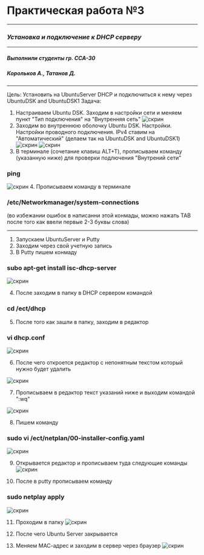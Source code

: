 # Практическая работа №3
____
### *Установка и подключение к DHCP серверу*
---
##### Выполнили студенты гр. ССА-30
##### Корольков А., Татанов Д.
___
Цель: Установить на UbuntuServer DHCP и подключиться к нему через UbuntuDSK and UbuntuDSK1
Задача: 
1. Настраиваем Ubuntu DSK. Заходим в настройки сети и меняем пункт "Тип подключения" на "Внутренняя сеть"
![скрин](https://i.ibb.co/x7Y596w/photo5359765976343752583.jpg)
2. Заходим во внутреннюю оболочку Ubuntu DSK. Настройки. Настройки проводного подключения. IPv4 ставим на "Автоматический"
(делаем так на UbuntuDSK and UbuntuDSK1)
![скрин](https://i.ibb.co/Wv365KT/photo5359765976343752584.jpg)
![скрин](https://i.ibb.co/M807XXb/photo5359765976343752585.jpg)
3. В терминале (сочетание клавиш ALT+T), прописываем команду (указанную ниже) для проверки подлючения "Внутрений сети"
### ping 
![скрин](https://i.ibb.co/D7Z3Xy0/photo5359765976343752586.jpg)
4. Прописываем команду в терминале 
### /etc/Networkmanager/system-connections 
(во избежании ошибок в написанни этой конмады, можно нажать TAB после того как ввели первые 2-3 буквы слова)
___
1. Запускаем UbuntuServer и Putty
2. Заходим через свой учетную запись 
3. В Putty пишем конмаду 
### subo apt-get install isc-dhcp-server

![скрин](https://i.ibb.co/Dt9z2Bd/photo5359765976343752593.jpg)

4. После заходим в папку в DHCP сервером командой 
### cd /ect/dhcp
5. После того как зашли в папку, заходим в редактор 
### vi dhcp.conf

![скрин](https://i.ibb.co/ZRr1y1Z/photo5359765976343752596.jpg)

6. После чего откроется редактор с непонятным текстом который нужно будет удалить

![скрин](https://i.ibb.co/McZMmLJ/photo5359765976343752597.jpg)

7. Прописываем в редактор текст указаний ниже и выходим командой ":wq"
 
![скрин](https://i.ibb.co/HCqFWXp/photo5359765976343752594.jpg)

8. Пишем команду 

### sudo vi /ect/netplan/00-installer-config.yaml
![скрин](https://i.ibb.co/3cbGBFM/photo5359765976343752611.jpg)


9. Открывается редактор и прописываем туда следующие команды 
![скрин](https://i.ibb.co/W3dSXDw/photo5359765976343752615.jpg)

10. После в putty прописываем команду 
### sudo netplay apply
![скрин](https://i.ibb.co/pjCMJ88/photo5359765976343752616.jpg)

11. Проходим в папку 
![скрин](https://i.ibb.co/b7DYVtm/photo5359765976343752621.jpg)

12. После чего Ubuntu Server закрывается

13. Меняем МАС-адрес и заходим в сервер через браузер
![скрин](https://i.ibb.co/wscw0B7/photo5359765976343752627.jpg)
